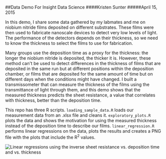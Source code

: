 ##Data Demo For Insight Data Science
####Kristen Sunter
#####April 15, 2015

In this demo, I share some data gathered by my labmates and me on niobium nitride films deposited on different substrates. These films were then used to fabricate nanoscale devices to detect very low levels of light. The performance of the detectors depends on their thickness, so we need to know the thickness to select the films to use for fabrication. 

Many groups use the deposition time as a proxy for the thickness: the longer the niobium nitride is deposited, the thicker it is. However, these method can't be used to detect differences in the thickness of films that are deposited in the same run but at different positions within the deposition chamber, or films that are deposited for the same amount of time but on different days when the conditions might have changed. I built a transmissometer that can measure the thickness of the films using the transmittance of light through them, and this demo shows that the measured thickness predicts the sheet resistance, a value that correlates with thickness, better than the deposition time.

This repo has three R scripts. `loading_sample_data.R` loads our measurement data from an .xlsx file and cleans it. `exploratory_plots.R` plots the data and shows the motivation for using the measured thickness instead of the deposition time to describe our films. `linear_regression.R` performs linear regressions on the data, plots the results and creates a PNG file with the plots that include the R<sup>2</sup> values.

![Linear regressions using the inverse sheet resistance vs. deposition time and vs. thickness](kamerlingh.github.com/insight-application/img/sapphire_analysis.png)
